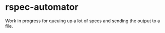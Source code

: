 # rspec-automator
Work in progress for queuing up a lot of specs and sending the output to a file. 
